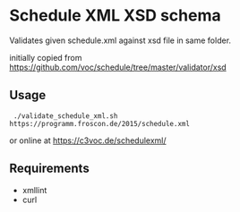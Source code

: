 # Schedule XML XSD schema

Validates given schedule.xml against xsd file in same folder.

initially copied from https://github.com/voc/schedule/tree/master/validator/xsd


## Usage

```
 ./validate_schedule_xml.sh https://programm.froscon.de/2015/schedule.xml
```

or online at https://c3voc.de/schedulexml/

## Requirements

  * xmllint
  * curl